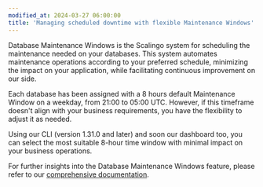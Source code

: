 ```yaml
---
modified_at: 2024-03-27 06:00:00
title: 'Managing scheduled downtime with flexible Maintenance Windows'
---
```


Database Maintenance Windows is the Scalingo system for scheduling the maintenance needed on your databases. This system automates maintenance operations according to your preferred schedule, minimizing the impact on your application, while facilitating continuous improvement on our side.

Each database has been assigned with a 8 hours default Maintenance Window on a weekday, from 21:00 to 05:00 UTC. However, if this timeframe doesn't align with your business requirements, you have the flexibility to adjust it as needed.

Using our CLI (version 1.31.0 and later) and soon our dashboard too, you can select the most suitable 8-hour time window with minimal impact on your business operations. 

For further insights into the Database Maintenance Windows feature, please refer to our [comprehensive documentation](/platform/databases/maintenance-windows).
